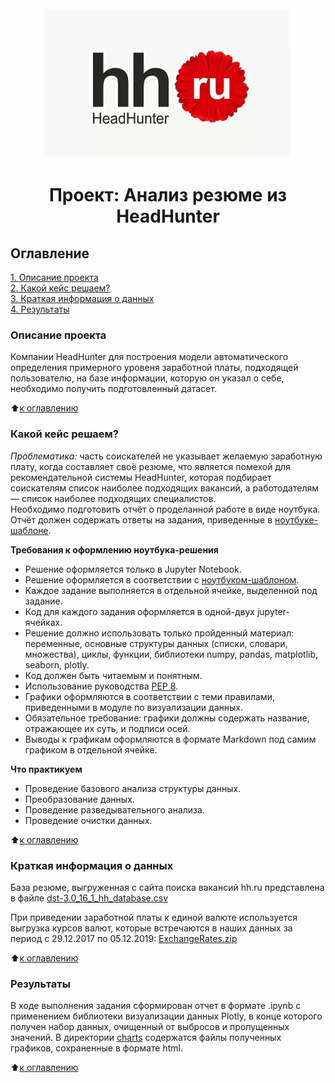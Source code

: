 <center><img src = https://raw.githubusercontent.com/AndreyRysistov/DatasetsForPandas/main/hh%20label.jpg alt="drawing" style="width:400px;"></center>

# <center>Проект: Анализ резюме из HeadHunter</center>

## Оглавление  
[1. Описание проекта](README.md#Описание-проекта)  
[2. Какой кейс решаем?](README.md#Какой-кейс-решаем)  
[3. Краткая информация о данных](README.md#Краткая-информация-о-данных)  
[4. Результаты](README.md#Результаты)

### Описание проекта
Компании HeadHunter для построения модели автоматического определения примерного уровеня заработной платы, подходящей пользователю, на базе информации, которую он указал о себе, необходимо получить подготовленный датасет.

:arrow_up:[к оглавлению](README.md#Оглавление)


### Какой кейс решаем?   
*Проблематика:* часть соискателей не указывает желаемую заработную плату, когда составляет своё резюме, что является помехой для рекомендательной системы HeadHunter, которая подбирает соискателям список наиболее подходящих вакансий, а работодателям — список наиболее подходящих специалистов.  
Необходимо подготовить отчёт о проделанной работе в виде ноутбука. Отчёт должен содержать ответы на задания, приведенные в [ноутбуке-шаблоне](https://lms-cdn.skillfactory.ru/assets/courseware/v1/1577d067038f8073197105c174f05822/asset-v1:SkillFactory+DSPR-2.0+14JULY2021+type@asset+block/Project-1._Ноутбук-шаблон.ipynb).

**Требования к оформлению ноутбука-решения**     
- Решение оформляется только в Jupyter Notebook.
- Решение оформляется в соответствии с [ноутбуком-шаблоном](https://lms-cdn.skillfactory.ru/assets/courseware/v1/1577d067038f8073197105c174f05822/asset-v1:SkillFactory+DSPR-2.0+14JULY2021+type@asset+block/Project-1._Ноутбук-шаблон.ipynb).
- Каждое задание выполняется в отдельной ячейке, выделенной под задание.
- Код для каждого задания оформляется в одной-двух jupyter-ячейках.
- Решение должно использовать только пройденный материал: переменные, основные структуры данных (списки, словари, множества), циклы, функции, библиотеки numpy, pandas, matplotlib, seaborn, plotly.
- Код должен быть читаемым и понятным.
- Использование руководства [PEP 8](https://lms.skillfactory.ru/courses/course-v1:SkillFactory+DSPR-2.0+14JULY2021/jump_to_id/958c1e42860d475999e9f9381dfe8b5a).
- Графики оформляются в соответствии с теми правилами, приведенными в модуле по визуализации данных.
- Обязательное требование: графики должны содержать название, отражающее их суть, и подписи осей.
- Выводы к графикам оформляются в формате Markdown под самим графиком в отдельной ячейке.

**Что практикуем**
- Проведение базового анализа структуры данных.  
- Преобразование данных.  
- Проведение разведывательного анализа.  
- Проведение очистки данных.


:arrow_up:[к оглавлению](README.md#Оглавление)

### Краткая информация о данных
База резюме, выгруженная с сайта поиска вакансий hh.ru представлена в файле
[dst-3.0_16_1_hh_database.csv](https://drive.google.com/file/d/1Kb78mAWYKcYlellTGhIjPI-bCcKbGuTn/view?usp=sharing)

При приведении заработной платы к единой валюте используется выгрузка курсов валют, которые встречаются в наших данных за период с 29.12.2017 по 05.12.2019: [ExchangeRates.zip](https://lms-cdn.skillfactory.ru/assets/courseware/v1/15abf80f45a2f3e93c3274101b451c67/asset-v1:SkillFactory+DSPR-2.0+14JULY2021+type@asset+block/ExchangeRates.zip)
  
:arrow_up:[к оглавлению](README.md#Оглавление)

### Результаты  
В ходе выполнения задания сформирован отчет в формате .ipynb с применением библиотеки визуализации данных Plotly, в конце которого получен набор данных, очищенный от выбросов и пропущенных значений. В директории [charts](https://github.com/al-ogr/sf_pr1_job_analysis_hh/tree/main/charts) содержатся файлы полученных графиков, сохраненные в формате html.

:arrow_up:[к оглавлению](README.md#Оглавление)